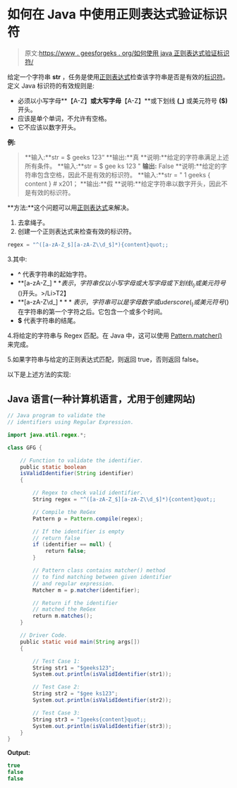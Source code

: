 # 如何在 Java 中使用正则表达式验证标识符

> 原文:[https://www . geesforgeks . org/如何使用 java 正则表达式验证标识符/](https://www.geeksforgeeks.org/how-to-validate-identifier-using-regular-expression-in-java/)

给定一个字符串 **str** ，任务是使用[正则表达式](https://www.geeksforgeeks.org/write-regular-expressions/)检查该字符串是否是有效的[标识符](https://www.geeksforgeeks.org/java-identifiers/)。
定义 Java 标识符的有效规则是:

*   必须以小写字母**【A-Z】**或大写字母**【A-Z】**或下划线 **(_)** 或美元符号 **($)** 开头。
*   应该是单个单词，不允许有空格。
*   它不应该以数字开头。

**例:**

> **输入:**str = $ geeks 123“
> **输出:**真
> **说明:**给定的字符串满足上述所有条件。
> **输入:**str = $ gee ks 123 "
> **输出:** False
> **说明:**给定的字符串包含空格，因此不是有效的标识符。
> **输入:**str = " 1 geeks { content } # x201；
> **输出:**假
> **说明:**给定字符串以数字开头，因此不是有效的标识符。

**方法:**这个问题可以用[正则表达式](https://www.geeksforgeeks.org/regular-expressions-in-java/)来解决。

1.  去拿绳子。
2.  创建一个正则表达式来检查有效的标识符。

```java
regex = "^([a-zA-Z_$][a-zA-Z\\d_$]*){content}quot;;
```

3.其中:

*   **^** 代表字符串的起始字符。
*   **[a-zA-Z_$]** 表示，字符串仅以小写字母或大写字母或下划线(_)或美元符号($)开头。>/Li>T2】
*   **[a-zA-Z\\d_$]*** 表示，字符串可以是字母数字或 uderscore(_)或美元符号($)在字符串的第一个字符之后。它包含一个或多个时间。
*   **$** 代表字符串的结尾。

4.将给定的字符串与 Regex 匹配。在 Java 中，这可以使用 [Pattern.matcher()](https://www.geeksforgeeks.org/pattern-matchercharsequence-method-in-java-with-examples/) 来完成。

5.如果字符串与给定的正则表达式匹配，则返回 true，否则返回 false。

以下是上述方法的实现:

## Java 语言(一种计算机语言，尤用于创建网站)

```java
// Java program to validate the
// identifiers using Regular Expression.

import java.util.regex.*;

class GFG {

    // Function to validate the identifier.
    public static boolean
    isValidIdentifier(String identifier)
    {

        // Regex to check valid identifier.
        String regex = "^([a-zA-Z_$][a-zA-Z\\d_$]*){content}quot;;

        // Compile the ReGex
        Pattern p = Pattern.compile(regex);

        // If the identifier is empty
        // return false
        if (identifier == null) {
            return false;
        }

        // Pattern class contains matcher() method
        // to find matching between given identifier
        // and regular expression.
        Matcher m = p.matcher(identifier);

        // Return if the identifier
        // matched the ReGex
        return m.matches();
    }

    // Driver Code.
    public static void main(String args[])
    {

        // Test Case 1:
        String str1 = "$geeks123";
        System.out.println(isValidIdentifier(str1));

        // Test Case 2:
        String str2 = "$gee ks123";
        System.out.println(isValidIdentifier(str2));

        // Test Case 3:
        String str3 = "1geeks{content}quot;;
        System.out.println(isValidIdentifier(str3));
    }
}
```

**Output:** 

```java
true
false
false
```